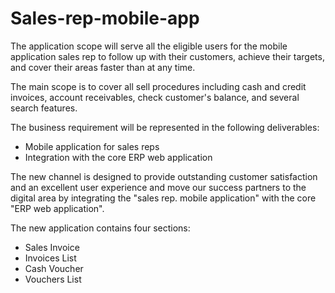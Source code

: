 # Sales-rep-mobile-app

The application scope will serve all the eligible users for the mobile
application sales rep to follow up with their customers, achieve their
targets, and cover their areas faster than at any time.
<p>The main scope is to cover all sell procedures including cash and credit
invoices, account receivables, check customer's balance, and several
search features.</p>
The business requirement will be represented in the following
deliverables:
<ul><li>Mobile application for sales reps</li>
<li>Integration with the core ERP web application</li></ul>

The new channel is designed to provide outstanding customer satisfaction and an excellent user experience and move our success partners to the digital area by integrating the "sales rep. mobile application" with the core "ERP web application". <p>The new application contains four sections:</p>
<ul><li> Sales Invoice</li>
<li>Invoices List</li>
<li>Cash Voucher</li>
<li>Vouchers List</li></ul>
